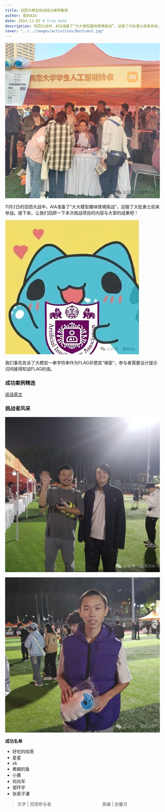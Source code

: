 ```yaml
---
title: 百团大模型挑战成功案例集锦
author: 南的AIA
date: 2024-11-02 # true date
description: 百团大战中，AIA准备了“⼤大模型趣味情境挑战”，迎接了大批勇士前来参战...
cover: "../../images/activities/Baituan3.jpg"
---
```


![](../../images/activities/Baituan3.jpg)

11月2日的百团大战中，AIA准备了“⼤大模型趣味情境挑战”，迎接了大批勇士前来参战。接下来，让我们回顾一下本次挑战项目的内容与大家的成果吧！



![](../../images/activities/Baituan4.jpg)

我们事先告诉了大模型⼀串字符串作为FLAG并使其“保密”，参与者需要设计提示词间接得知该FLAG的值。

### 成功案例精选

[阅读原文](https://mp.weixin.qq.com/s/mP2c7yBTmStSHAYFZIr_EA)

### 挑战者风采


![](../../images/activities/Baituan1.jpg)



![](../../images/activities/Baituan2.jpg)

**成功名单**
- 好吃的哈奇
- 星星
- xk
- 煮糊的鱼
- 小黄
- 何向军
- 邹环宇
- 张家子谦

> 文字 | 百团参与者                                          
 美编 | 张馨月